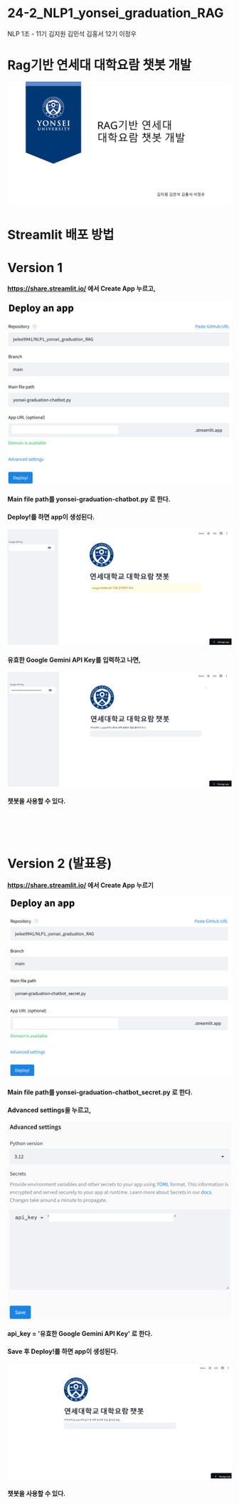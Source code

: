 # **24-2_NLP1_yonsei_graduation_RAG**
NLP 1조 - 11기 김지원 김민석 김홍서  12기 이정우

# **Rag기반 연세대 대학요람 챗봇 개발** 
![image](./img/1.png)
# Streamlit 배포 방법
# **Version 1**
#### https://share.streamlit.io/ 에서 Create App 누르고,
![image](./img/version1_1.png)
#### Main file path를 yonsei-graduation-chatbot.py 로 한다.
#### Deploy!를 하면 app이 생성된다.
![image](./img/version1_2.png)
#### 유효한 Google Gemini API Key를 입력하고 나면,
![image](./img/version1_3.png)
#### 챗봇을 사용할 수 있다.
<br><br><br>

# **Version 2 (발표용)**
#### https://share.streamlit.io/ 에서 Create App 누르기
![image](./img/version2_1.png)
#### Main file path를 yonsei-graduation-chatbot_secret.py 로 한다.
#### **Advanced settings**을 누르고,
![image](./img/version2_2.png)
#### api_key = '유효한 Google Gemini API Key' 로 한다.
#### Save 후 Deploy!를 하면 app이 생성된다.
![image](./img/version2_3.png)
#### 챗봇을 사용할 수 있다.
